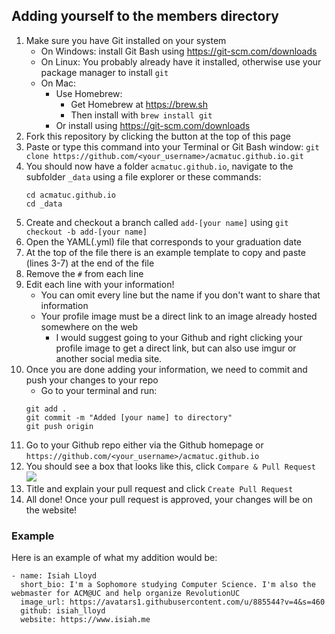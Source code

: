 Adding yourself to the members directory
----

1. Make sure you have Git installed on your system
    * On Windows: install Git Bash using https://git-scm.com/downloads
    * On Linux: You probably already have it installed, otherwise use your package manager to install `git`
    * On Mac:
      * Use Homebrew:
        * Get Homebrew at https://brew.sh
        * Then install with `brew install git`
      * Or install using https://git-scm.com/downloads
2. Fork this repository by clicking the button at the top of this page
3.  Paste or type this command into your Terminal or Git Bash window: `git clone https://github.com/<your_username>/acmatuc.github.io.git`
4. You should now have a folder `acmatuc.github.io`,  navigate to the subfolder `_data` using a file explorer or these commands:
    ```
    cd acmatuc.github.io
    cd _data
    ```
5. Create and checkout a branch called `add-[your name]` using `git checkout -b add-[your name]`
6. Open the YAML(.yml) file that corresponds to your graduation date
7. At the top of the file there is an example template to copy and paste (lines 3-7) at the end of the file
8. Remove the `#` from each line
9. Edit each line with your information!
   * You can omit every line but the name if you don't want to share that information
   * Your profile image must be a direct link to an image already hosted somewhere on the web
      * I would suggest going to your Github and right clicking your profile image to get a direct link, but can also use imgur or another social media site.
10. Once you are done adding your information, we need to commit and push your changes to your repo
    * Go to your terminal and run:
    ```
    git add .
    git commit -m "Added [your name] to directory"
    git push origin
    ```
11. Go to your Github repo either via the Github homepage or `https://github.com/<your_username>/acmatuc.github.io`
12. You should see a box that looks like this, click `Compare & Pull Request`
![](https://help.github.com/assets/images/help/repository/repo-actions-pullrequest.png)
13. Title and explain your pull request and click `Create Pull Request`
14. All done! Once your pull request is approved, your changes will be on the website!
 ### Example
 
 Here is an example of what my addition would be:
 
 ```
- name: Isiah Lloyd
   short_bio: I'm a Sophomore studying Computer Science. I'm also the webmaster for ACM@UC and help organize RevolutionUC
   image_url: https://avatars1.githubusercontent.com/u/885544?v=4&s=460
   github: isiah_lloyd
   website: https://www.isiah.me
```
 
